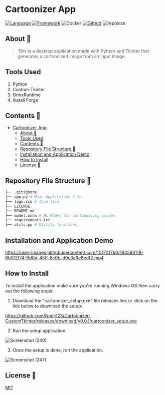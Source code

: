 # Cartoonizer App

[![Language](https://img.shields.io/badge/Python-darkblue.svg?style=flat&logo=python&logoColor=white)](https://www.python.org)
[![Framework](https://img.shields.io/badge/Tkinter-darkgreen.svg?style=flat&logo=tkinter&logoColor=white)](https://github.com/Nneji123/Cartoonizer-CustomTkinter)
![Docker](https://img.shields.io/badge/Docker-blue?style=flat&logo=docker&logoColor=white)
[![Gitpod](https://img.shields.io/badge/Gitpod-orange?style=flat&logo=gitpod&logoColor=white)](https://gitpod.io/#https://github.com/Nneji123/Cartoonizer-CustomTkinter)
![reposize](https://img.shields.io/github/repo-size/Nneji123/Cartoonizer-CustomTkinter)

## About :speech_balloon:
>This is a desktop application made with Python and Tkinter that generates a cartoonized image from an input image.

## Tools Used
1. Python
2. Custom-Tkinter
3. OnnxRuntime
4. Install Forge

## Contents :page_with_curl:
- [Cartoonizer App](#cartoonizer-app)
  * [About :speech_balloon:](#about--speech-balloon-)
  * [Tools Used](#tools-used)
  * [Contents :page_with_curl:](#contents--page-with-curl-)
  * [Repository File Structure :file_folder:](#repository-file-structure--file-folder-)
  * [Installation and Application Demo](#installation-and-application-demo)
  * [How to Install](#how-to-install)
  * [License :page_with_curl:](#license--page-with-curl-)



## Repository File Structure :file_folder:
```bash
├── .gitignore
├── app.py # Main Application file
├── logo.ico # Icon file
├── LICENSE 
├── README.md
├── model.onnx # ML Model for cartoonizing images.
├── requirements.txt
├── utils.py # Utility functions.
```

## Installation and Application Demo

https://user-images.githubusercontent.com/101701760/194593118-6b0f2f74-9d0d-45ff-8c0b-d9c3a9e8edf2.mp4

## How to Install 
To install the application make sure you're running Windows OS then carry out the following steps:
1. Download the "cartoonizer_setup.exe" file releases link or click on the link below to download the setup:

https://github.com/Nneji123/Cartoonizer-CustomTkinter/releases/download/v0.0.1/cartoonizer_setup.exe

2. Run the setup application.

![Screenshot (240)](https://user-images.githubusercontent.com/101701760/194648274-2d9215dd-062b-4f95-92dc-ddd0f0741afa.png)

3. Once the setup is done, run the application.

![Screenshot (247)](https://user-images.githubusercontent.com/101701760/194648410-12b0571d-d312-4fa0-8dba-4fb7dd14cc0e.png)


## License :page_with_curl:
[MIT](https://github.com/Nneji123/Cartoonizer-CustomTkinter/LICENSE)
